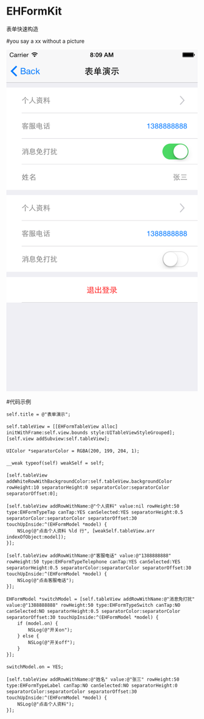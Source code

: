# EHFormKit
表单快速构造

#you say a xx without a picture


![Image text](https://raw.githubusercontent.com/objcat/EHFormKit/master/image-folder/img.png)

#代码示例

    self.title = @"表单演示";
    
    self.tableView = [[EHFormTableView alloc] initWithFrame:self.view.bounds style:UITableViewStyleGrouped];
    [self.view addSubview:self.tableView];
    
    UIColor *separatorColor = RGBA(200, 199, 204, 1);
    
    __weak typeof(self) weakSelf = self;
    
    [self.tableView addWhiteRowWithBackgroundColor:self.tableView.backgroundColor rowHeight:10 separatorHeight:0 separatorColor:separatorColor separatorOffset:0];
    
    [self.tableView addRowWithName:@"个人资料" value:nil rowHeight:50 type:EHFormTypeTap canTap:YES canSelected:YES separatorHeight:0.5 separatorColor:separatorColor separatorOffset:30 touchUpInside:^(EHFormModel *model) {
        NSLog(@"点击个人资料 %ld 行", [weakSelf.tableView.arr indexOfObject:model]);
    }];
    
    [self.tableView addRowWithName:@"客服电话" value:@"1388888888" rowHeight:50 type:EHFormTypeTelephone canTap:YES canSelected:YES separatorHeight:0.5 separatorColor:separatorColor separatorOffset:30 touchUpInside:^(EHFormModel *model) {
        NSLog(@"点击客服电话");
    }];
    
    EHFormModel *switchModel = [self.tableView addRowWithName:@"消息免打扰" value:@"1388888888" rowHeight:50 type:EHFormTypeSwitch canTap:NO canSelected:NO separatorHeight:0.5 separatorColor:separatorColor separatorOffset:30 touchUpInside:^(EHFormModel *model) {
        if (model.on) {
            NSLog(@"开关on");
        } else {
            NSLog(@"开关off");
        }
    }];
    
    switchModel.on = YES;
    
    [self.tableView addRowWithName:@"姓名" value:@"张三" rowHeight:50 type:EHFormTypeLabel canTap:NO canSelected:NO separatorHeight:0 separatorColor:separatorColor separatorOffset:30 touchUpInside:^(EHFormModel *model) {
        NSLog(@"点击个人资料");
    }];
 
